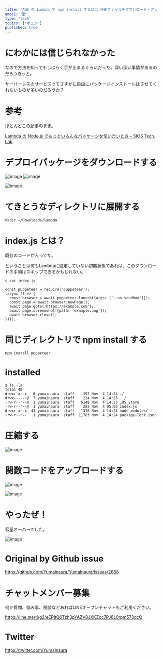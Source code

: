 ```yaml
---
title: "AWS の Lambda で npm install するには 圧縮ファイルをダウンロード・アップロードする必要があるようなのでチャレンジし"
emoji: "🖥"
type: "tech"
topics: ["ポエム"]
published: true
---
```


# にわかには信じられなかった

なので方法を知ってもしばらく手が止まるぐらいだった。深い深い事情があるのだろうきっと。

サーバーレスのサービスってさすがに自由にパッケージインストールはさせてくれないものが多いのだろうか？

# 参考

ほとんどこの記事のまま。

[Lambda の Node.js でもっといろんなパッケージを使いたいとき – SIOS Tech. Lab](https://tech-lab.sios.jp/archives/9017)

# デプロイパッケージをダウンロードする

![image](https://user-images.githubusercontent.com/13635059/68100905-10eb6c80-ff0e-11e9-8ff9-311d2ef3f53c.png)
![image](https://user-images.githubusercontent.com/13635059/68100908-11840300-ff0e-11e9-9a60-4225e9bb6daa.png)

![image](https://user-images.githubusercontent.com/13635059/68100922-2791c380-ff0e-11e9-9518-f115035e1bf5.png)


# てきとうなディレクトリに展開する

```
mkdir ~/Downloads/lambda
```

# index.js とは？

既存のコードが入ってた。

ということは何もLambdaに設定していない初期状態であれば、このダウンロードの手順はスキップできるかもしれない。

```
$ cat index.js

const puppeteer = require('puppeteer');
(async () => {
  const browser = await puppeteer.launch({args: ['--no-sandbox']});
  const page = await browser.newPage();
  await page.goto('https://example.com');
  await page.screenshot({path: 'example.png'});
  await browser.close();
})();
```

# 同じディレクトリで npm install する

```
npm install puppeteer
```

# installed

```
$ ls -la
total 48
drwxr-xr-x   6 yumainaura  staff    192 Nov  4 14:24 ./
drwx------@  7 yumainaura  staff    224 Nov  4 14:23 ../
-rw-r--r--@  1 yumainaura  staff   6148 Nov  4 14:23 .DS_Store
-rw-r--r--@  1 yumainaura  staff    285 Nov  4 05:03 index.js
drwxr-xr-x  43 yumainaura  staff   1376 Nov  4 14:24 node_modules/
-rw-r--r--   1 yumainaura  staff  11783 Nov  4 14:24 package-lock.json
```

# 圧縮する

![image](https://user-images.githubusercontent.com/13635059/68101058-0da4b080-ff0f-11e9-9075-8c587ce057e5.png)

# 関数コードをアップロードする

![image](https://user-images.githubusercontent.com/13635059/68101080-2e6d0600-ff0f-11e9-8847-1df84d21f1d5.png)

![image](https://user-images.githubusercontent.com/13635059/68101073-23b27100-ff0f-11e9-8d67-df053993df55.png)

# やったぜ！

容量オーバーでした。

![image](https://user-images.githubusercontent.com/13635059/68101088-388f0480-ff0f-11e9-88aa-d20c228a55dc.png)


# Original by Github issue

https://github.com/YumaInaura/YumaInaura/issues/2668








<!-- Update From Qiita API -->

# チャットメンバー募集


何か質問、悩み事、相談などあればLINEオープンチャットもご利用ください。

https://line.me/ti/g2/eEPltQ6Tzh3pYAZV8JXKZqc7PJ6L0rpm573dcQ





# Twitter


https://twitter.com/YumaInaura


<!-- Update From Qiita API -->


